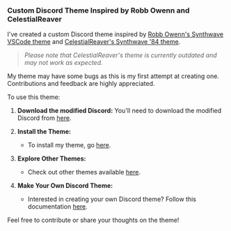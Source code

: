 ### Custom Discord Theme Inspired by Robb Owenn and CelestialReaver

I've created a custom Discord theme inspired by [Robb Owenn's Synthwave VSCode theme](https://marketplace.visualstudio.com/items?itemName=RobbOwen.synthwave-vscode) and [CelestialReaver's Synthwave '84 theme](https://betterdiscord.app/theme/Synthwave%20%2784).

> _Please note that CelestialReaver's theme is currently outdated and may not work as expected._

My theme may have some bugs as this is my first attempt at creating one. Contributions and feedback are highly appreciated.

To use this theme:

1. **Download the modified Discord:** You'll need to download the modified Discord from [here](https://betterdiscord.app/).
2. **Install the Theme:**
   - To install my theme, go [here](https://github.com/Haxaru/synthwave-betterdiscord-theme/releases/tag/theme).
3. **Explore Other Themes:**

   - Check out other themes available [here](https://betterdiscord.app/themes).

4. **Make Your Own Discord Theme:**
   - Interested in creating your own Discord theme? Follow this documentation [here](https://docs.betterdiscord.app/).

Feel free to contribute or share your thoughts on the theme!
